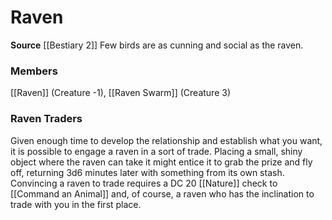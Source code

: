 ﻿---
creature_family: Raven
id: '147'
name: Raven
rarity: Common
source: '[[DATABASE/source/Bestiary 2|Bestiary 2]]'
trait: null
type: Creature Family

---
# Raven

**Source** [[Bestiary 2]] 
Few birds are as cunning and social as the raven.

### Members

[[Raven]] (Creature -1), [[Raven Swarm]] (Creature 3)

###  Raven Traders

Given enough time to develop the relationship and establish what you want, it is possible to engage a raven in a sort of trade. Placing a small, shiny object where the raven can take it might entice it to grab the prize and fly off, returning 3d6 minutes later with something from its own stash. Convincing a raven to trade requires a DC 20 [[Nature]] check to [[Command an Animal]] and, of course, a raven who has the inclination to trade with you in the first place.